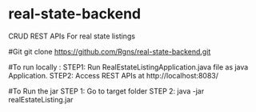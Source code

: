 # real-state-backend
CRUD REST APIs For real state listings

#Git
git clone https://github.com/Rgns/real-state-backend.git

#To run locally : 
STEP1: Run RealEstateListingApplication.java file as java Application.
STEP2: Access REST APIs at http://localhost:8083/

#To Run the jar
STEP 1: Go to target folder
STEP 2: java -jar realEstateListing.jar
